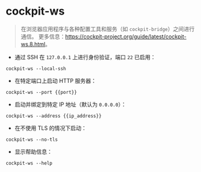 # cockpit-ws

> 在浏览器应用程序与各种配置工具和服务（如 `cockpit-bridge`）之间进行通信。
> 更多信息：<https://cockpit-project.org/guide/latest/cockpit-ws.8.html>。

- 通过 SSH 在 `127.0.0.1` 上进行身份验证，端口 `22` 已启用：

`cockpit-ws --local-ssh`

- 在特定端口上启动 HTTP 服务器：

`cockpit-ws --port {{port}}`

- 启动并绑定到特定 IP 地址（默认为 `0.0.0.0`）：

`cockpit-ws --address {{ip_address}}`

- 在不使用 TLS 的情况下启动：

`cockpit-ws --no-tls`

- 显示帮助信息：

`cockpit-ws --help`